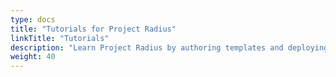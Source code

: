 ```yaml
---
type: docs
title: "Tutorials for Project Radius"
linkTitle: "Tutorials"
description: "Learn Project Radius by authoring templates and deploying working applications"
weight: 40
---
```

